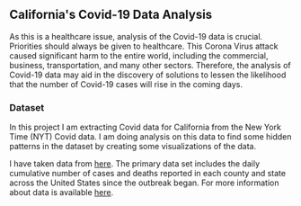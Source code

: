 ## California's Covid-19 Data Analysis

As this is a healthcare issue, analysis of the Covid-19 data is crucial. Priorities should always be given to healthcare. This Corona Virus attack caused significant harm to the entire world, including the commercial, business, transportation, and many other sectors. Therefore, the analysis of Covid-19 data may aid in the discovery of solutions to lessen the likelihood that the number of Covid-19 cases will rise in the coming days.

### Dataset

In this project I am extracting Covid data for California from the New York Time (NYT) Covid data. I am doing analysis on this data to find some hidden patterns in the dataset by creating some visualizations of the data.

I have taken data from  [here]("https://raw.githubusercontent.com/nytimes/covid-19-data/master/rolling-averages/us-counties.csv"). The primary data set includes the daily cumulative number of cases and deaths reported in each county and state across the United States since the outbreak began. For more information about data is available [here](https://github.com/nytimes/covid-19-data).

